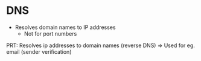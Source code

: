 # DNS

- Resolves domain names to IP addresses
  - Not for port numbers

PRT: Resolves ip addresses to domain names (reverse DNS) => Used for eg. email (sender verification)
